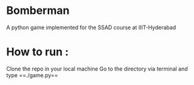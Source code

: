 # Bomberman
A python game implemented for the SSAD course at IIIT-Hyderabad
 

# How to run :
Clone the repo in your local machine
Go to the directory via terminal and type ==./game.py==

